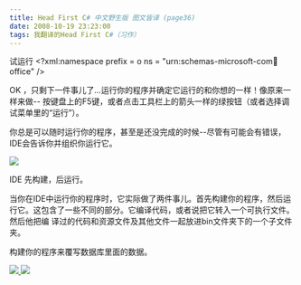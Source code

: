 ```yaml
---
title: Head First C# 中文野生版 图文皆译 (page36)
date: 2008-10-19 23:23:00
tags: 我翻译的Head First C#（习作）
---
```

试运行  <?xml:namespace prefix = o ns = "urn:schemas-microsoft-com:office:office"
/>

OK  ，只剩下一件事儿了...运行你的程序并确定它运行的和你想的一样！像原来一样来做--
按键盘上的F5键，或者点击工具栏上的箭头一样的绿按钮（或者选择调试菜单里的“运行”）。

你总是可以随时运行你的程序，甚至是还没完成的时候--尽管有可能会有错误，IDE会告诉你并组织你运行它。

![](https://p-blog.csdn.net/images/p_blog_csdn_net/cuipengfei1/EntryImages/20081019/%E6%88%AA%E5%9B%BE00633600554213593750.jpg)

IDE  先构建，后运行。

当你在IDE中运行你的程序时，它实际做了两件事儿。首先构建你的程序，然后运行它。这包含了一些不同的部分。它编译代码，或者说把它转入一个可执行文件。然后他把编
译过的代码和资源文件及其他文件一起放进bin文件夹下的一个子文件夹。

构建你的程序来覆写数据库里面的数据。



[ ![](https://profile.csdnimg.cn/5/2/5/3_cuipengfei1)
![](https://g.csdnimg.cn/static/user-reg-year/1x/11.png)
](https://blog.csdn.net/cuipengfei1)





